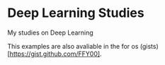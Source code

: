 # Deep Learning Studies
My studies on Deep Learning

This examples are also avaliable in the for os (gists)[https://gist.github.com/FFY00].
